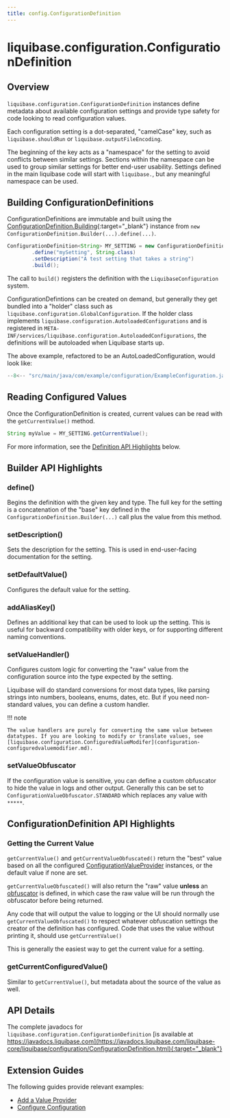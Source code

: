 ```yaml
---
title: config.ConfigurationDefinition
---
```


# liquibase.configuration.ConfigurationDefinition

## Overview

`liquibase.configuration.ConfigurationDefinition` instances define metadata about available configuration settings and provide type safety for code looking to read configuration values.

Each configuration setting is a dot-separated, "camelCase" key, such as `liquibase.shouldRun` or `liquibase.outputFileEncoding`. 

The beginning of the key acts as a "namespace" for the setting to avoid conflicts between similar settings. Sections within the namespace can be used to group similar settings for better end-user usability. 
Settings defined in the main liquibase code will start with `liquibase.`, but any meaningful namespace can be used.

## Building ConfigurationDefinitions

ConfigurationDefinitions are immutable and built using the [ConfigurationDefinition.Building](https://javadocs.liquibase.com/liquibase-core/liquibase/configuration/ConfigurationDefinition.Building.html){:target="_blank"} instance
from `new ConfigurationDefinition.Builder(...).define(...)`.

```java
ConfigurationDefinition<String> MY_SETTING = new ConfigurationDefinition.Builder("liquibase")
        .define("mySetting", String.class)
        .setDescription("A test setting that takes a string")
        .build();
```
The call to `build()` registers the definition with the `LiquibaseConfiguration` system.

ConfigurationDefintions can be created on demand, but generally they get bundled into a "holder" class such as `liquibase.configuration.GlobalConfiguration`.
If the holder class implements `liquibase.configuration.AutoloadedConfigurations` and is registered in `META-INF/services/liquibase.configuration.AutoloadedConfigurations`, the definitions will be autoloaded when Liquibase starts up.

The above example, refactored to be an AutoLoadedConfiguration, would look like:

```java
--8<-- "src/main/java/com/example/configuration/ExampleConfiguration.java"
```


## Reading Configured Values

Once the ConfigurationDefinition is created, current values can be read with the `getCurrentValue()` method.

```java
String myValue = MY_SETTING.getCurrentValue();
```

For more information, see the [Definition API Highlights](#definition-api-highlights) below.

## Builder API Highlights

### define()

Begins the definition with the given key and type. The full key for the setting is a concatenation of the "base" key defined in the `ConfigurationDefinition.Builder(...)` call plus the value from this method. 

### setDescription()

Sets the description for the setting. This is used in end-user-facing documentation for the setting.

### setDefaultValue()

Configures the default value for the setting.

### addAliasKey()

Defines an additional key that can be used to look up the setting. This is useful for backward compatibility with older keys, or for supporting different naming conventions.

### setValueHandler()

Configures custom logic for converting the "raw" value from the configuration source into the type expected by the setting. 

Liquibase will do standard conversions for most data types, like parsing strings into numbers, booleans, enums, dates, etc. But if you need non-standard values, you can define a custom handler.

!!! note

    The value handlers are purely for converting the same value between datatypes. If you are looking to modify or translate values, see [liquibase.configuration.ConfiguredValueModifer](configuration-configuredvaluemodifier.md). 

### setValueObfuscator

If the configuration value is sensitive, you can define a custom obfuscator to hide the value in logs and other output. 
Generally this can be set to `ConfigurationValueObfuscator.STANDARD` which replaces any value with `*****`. 

## ConfigurationDefinition API Highlights

### Getting the Current Value

`getCurrentValue()` and `getCurrentValueObfuscated()` return the "best" value based on all the configured [ConfigurationValueProvider](configuration-configurationvalueprovider.md) instances, or the default value if none are set.

`getCurrentValueObfuscated()` will also return the "raw" value **unless** an [obfuscator](#setvalueobfuscator) is defined, in which case the raw value will be run through the obfuscator before being returned.

Any code that will output the value to logging or the UI should normally use `getCurrentValueObfuscated()` to respect whatever obfuscation settings the creator of the definition has configured.
Code that uses the value without printing it, should use `getCurrentValue()`

This is generally the easiest way to get the current value for a setting.

### getCurrentConfiguredValue()

Similar to `getCurrentValue()`, but metadata about the source of the value as well.

## API Details

The complete javadocs for `liquibase.configuration.ConfigurationDefinition` [is available at https://javadocs.liquibase.com](https://javadocs.liquibase.com/liquibase-core/liquibase/configuration/ConfigurationDefinition.html){:target="_blank"}

## Extension Guides

The following guides provide relevant examples:

- [Add a Value Provider](../../extensions-integrations/extension-guides/add-a-configuration-value-provider.md)
- [Configure Configuration](../../extensions-integrations/integration-guides/configure-configuration.md)